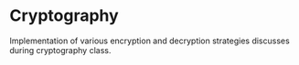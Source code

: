 # Cryptography

Implementation of various encryption and decryption strategies discusses during cryptography class.
